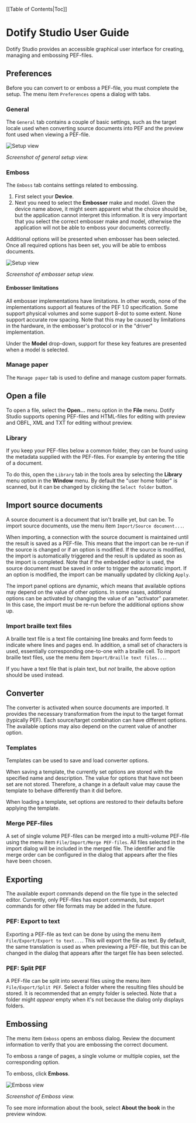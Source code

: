 [[Table of Contents|Toc]]

# Dotify Studio User Guide #
Dotify Studio provides an accessible graphical user interface for creating, managing and embossing PEF-files.

## Preferences ##
Before you can convert to or emboss a PEF-file, you must complete the setup. The menu item `Preferences` opens a dialog with tabs.

### General ###
The `General` tab contains a couple of basic settings, such as the target locale used when converting source documents into PEF and the preview font used when viewing a PEF-file.

![Setup view](images/GeneralSetup.png)

_Screenshot of general setup view._ 

### Emboss ###
The `Emboss` tab contains settings related to embossing. 
 1. First select your **Device**. 
 1. Next you need to select the **Embosser** make and model. Given the device name above, it might seem apparent what the choice should be, but the application cannot interpret this information. It is very important that you select the correct embosser make and model, otherwise the application will not be able to emboss your documents correctly.

Additional options will be presented when embosser has been selected. Once all required options has been set, you will be able to emboss documents.

![Setup view](images/EmbosserSetup.png)

_Screenshot of embosser setup view._

#### Embosser limitations ####
All embosser implementations have limitations. In other words, none of the implementations support
all features of the PEF 1.0 specification. Some support physical volumes and some support
8-dot to some extent. None support accurate row spacing. Note that this may be caused by limitations
in the hardware, in the embosser's protocol or in the "driver" implementation.

Under the **Model** drop-down, support for these key features are presented when a model is selected.   

### Manage paper ###
The `Manage paper` tab is used to define and manage custom paper formats.

## Open a file ##
To open a file, select the **Open...** menu option in the **File** menu. Dotify Studio supports 
opening PEF-files and HTML-files for editing with preview and OBFL, XML and TXT for editing without preview.

### Library ###
If you keep your PEF-files below a common folder, they can be found using the metadata supplied with the PEF-files.
For example by entering the title of a document.

To do this, open the `Library` tab in the tools area by selecting the **Library** menu option in the **Window** menu. By default
the "user home folder" is scanned, but it can be changed by clicking the `Select folder` button.

## Import source documents ##

A source document is a document that isn't braille yet, but can be. To import source documents, use the menu item `Import/Source document...`. 

When importing, a connection with the source document is maintained until the result is saved as a PEF-file. 
This means that the import can be re-run if the source is changed or if an option is modified. If the source is modified, the import
is automatically triggered and the result is updated as soon as the import is completed. Note that if the embedded editor is used, the source
document must be saved in order to trigger the automatic import. If an option is modified, the import can be manually updated by clicking `Apply`.

The import panel options are dynamic, which means that available options may depend on the value of other options. In
some cases, additional options can be activated by changing the value of an "activator" parameter. In this case, the import
must be re-run before the additional options show up.

### Import braille text files ###
A braille text file is a text file containing line breaks and form feeds to indicate where lines and pages end. In addition,
a small set of characters is used, essentially corresponding one-to-one with a braille cell. To import braille text
files, use the menu item `Import/Braille text files...`.

If you have a text file that is plain text, but _not_ braille, the above option should be used instead.

## Converter
The converter is activated when source documents are imported. It provides the necessary transformation from the input to the target format (typically PEF). Each source/target combination can have different options. The available options may also depend on the current value of another option.

### Templates
Templates can be used to save and load converter options.

When saving a template, the currently set options are stored with the specified name and description. The value for options that have not been set are not stored. Therefore, a change in a default value may cause the template to behave differently than it did before.

When loading a template, set options are restored to their defaults before applying the template.

### Merge PEF-files ###
A set of single volume PEF-files can be merged into a multi-volume PEF-file using the menu item `File/Import/Merge PEF-files`. All files selected in the import dialog will be included in the merged file. The identifier and file merge order can be configured in the dialog that appears after the files have been chosen.

## Exporting ##
The available export commands depend on the file type in the selected editor. Currently, only PEF-files has export commands, but export commands for other file formats may be added in the future.

### PEF: Export to text ###
Exporting a PEF-file as text can be done by using the menu item `File/Export/Export to text...`. This will export the file as text. By default, the same translation is used as when previewing a PEF-file, but this can be changed in the dialog that appears after the target file has been selected.

### PEF: Split PEF ###

A PEF-file can be split into several files using the menu item `File/Export/Split PEF`. Select a folder where the resulting files should be stored. It is recommended that an empty folder is selected. Note that a folder might _appear_ empty when it's not because the dialog only displays folders.

## Embossing ##
The menu item `Emboss` opens an emboss dialog. Review the document information to verify that you are embossing the correct document.

To emboss a range of pages, a single volume or multiple copies, set the corresponding option.

To emboss, click **Emboss**.

![Emboss view](images/EmbossView.png)

_Screenshot of Emboss view._

To see more information about the book, select **About the book** in the preview window.
